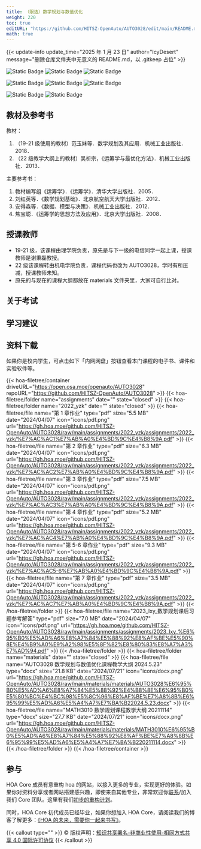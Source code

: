 ```yaml
---
title: （限选）数学规划与数值优化
weight: 220
toc: true
editURL: "https://github.com/HITSZ-OpenAuto/AUTO3028/edit/main/README.md"
math: true
---
```


{{< update-info update_time="2025 年 1 月 23 日" author="IcyDesert" message="删除仓库文件夹中无意义的 README.md，以 .gitkeep 占位" >}}


<div class="img-div hx-mt-4 hx-flex-row hx-justify-start hx-items-center">

![Static Badge](https://img.shields.io/badge/%E8%80%83%E6%9F%A5%E8%AF%BE-green)
![Static Badge](https://img.shields.io/badge/%E5%AD%A6%E5%88%86（21%E7%BA%A7%E5%8F%8A%E4%B9%8B%E5%89%8D）-3-moccasin) ![Static Badge](https://img.shields.io/badge/%E5%AD%A6%E5%88%86（22%E7%BA%A7）-2-moccasin)

![Static Badge](https://img.shields.io/badge/%E6%88%90%E7%BB%A9%E6%9E%84%E6%88%90（21%E7%BA%A7）-gold)
![Static Badge](https://img.shields.io/badge/%E4%BD%9C%E4%B8%9A-30%25-wheat)
![Static Badge](https://img.shields.io/badge/%E6%9C%9F%E6%9C%AB%E8%80%83%E8%AF%95-70%25-wheat)

![Static Badge](https://img.shields.io/badge/%E6%80%BB%E5%AD%A6%E6%97%B6（22%E7%BA%A7）-32-gold)
![Static Badge](https://img.shields.io/badge/%E8%AE%B2%E8%AF%BE-32-wheat)

</div>

## 教材及参考书

教材：

1. （19-21 级使用的教材）范玉妹等．数学规划及其应用．机械工业出版社．2018．
2. （22 级教学大纲上的教材）吴祈宗，《运筹学与最优化方法》．机械工业出版社．2013．

主要参考书：

1. 教材编写组《运筹学》．《运筹学》．清华大学出版社．2005．
2. 刘红英等．《数学规划基础》．北京航空航天大学出版社．2012．
3. 安得森等．《数据、模型与决策》．机械工业出版社．2012．
4. 焦宝聪．《运筹学的思想方法及应用》．北京大学出版社．2008．

## 授课教师

- 19-21 级，该课程由理学院负责，原先是与下一级的电信同学一起上课，授课教师是谢秉磊教授。
- 22 级该课程转由机电学院负责，课程代码也改为 AUTO3028，学时有所压减，授课教师未知。
- 原先的与现在的课程大纲都放在 materials 文件夹里，大家可自行比对。

## 关于考试

## 学习建议

## 资料下载

如果你是校内学生，可点击如下「内网网盘」按钮查看本门课程的电子书、课件和实验软件等。

{{< hoa-filetree/container driveURL="https://open.osa.moe/openauto/AUTO3028" repoURL="https://github.com/HITSZ-OpenAuto/AUTO3028" >}}
{{< hoa-filetree/folder name="assignments" date="" state="closed" >}}
{{< hoa-filetree/folder name="2022_yzk" date="" state="closed" >}}
{{< hoa-filetree/file name="第 1 章作业" type="pdf" size="5.5 MB" date="2024/04/07" icon="icons/pdf.png" url="https://gh.hoa.moe/github.com/HITSZ-OpenAuto/AUTO3028/raw/main/assignments/2022_yzk/assignments/2022_yzk/%E7%AC%AC1%E7%AB%A0%E4%BD%9C%E4%B8%9A.pdf" >}}
{{< hoa-filetree/file name="第 2 章作业" type="pdf" size="6.3 MB" date="2024/04/07" icon="icons/pdf.png" url="https://gh.hoa.moe/github.com/HITSZ-OpenAuto/AUTO3028/raw/main/assignments/2022_yzk/assignments/2022_yzk/%E7%AC%AC2%E7%AB%A0%E4%BD%9C%E4%B8%9A.pdf" >}}
{{< hoa-filetree/file name="第 3 章作业" type="pdf" size="7.5 MB" date="2024/04/07" icon="icons/pdf.png" url="https://gh.hoa.moe/github.com/HITSZ-OpenAuto/AUTO3028/raw/main/assignments/2022_yzk/assignments/2022_yzk/%E7%AC%AC3%E7%AB%A0%E4%BD%9C%E4%B8%9A.pdf" >}}
{{< hoa-filetree/file name="第 4 章作业" type="pdf" size="5.2 MB" date="2024/04/07" icon="icons/pdf.png" url="https://gh.hoa.moe/github.com/HITSZ-OpenAuto/AUTO3028/raw/main/assignments/2022_yzk/assignments/2022_yzk/%E7%AC%AC4%E7%AB%A0%E4%BD%9C%E4%B8%9A.pdf" >}}
{{< hoa-filetree/file name="第 5-6 章作业" type="pdf" size="9.3 MB" date="2024/04/07" icon="icons/pdf.png" url="https://gh.hoa.moe/github.com/HITSZ-OpenAuto/AUTO3028/raw/main/assignments/2022_yzk/assignments/2022_yzk/%E7%AC%AC5-6%E7%AB%A0%E4%BD%9C%E4%B8%9A.pdf" >}}
{{< hoa-filetree/file name="第 7 章作业" type="pdf" size="3.5 MB" date="2024/04/07" icon="icons/pdf.png" url="https://gh.hoa.moe/github.com/HITSZ-OpenAuto/AUTO3028/raw/main/assignments/2022_yzk/assignments/2022_yzk/%E7%AC%AC7%E7%AB%A0%E4%BD%9C%E4%B8%9A.pdf" >}}
{{< /hoa-filetree/folder >}}
{{< hoa-filetree/file name="2023_lxy_数学规划课后习题参考解答" type="pdf" size="7.0 MB" date="2024/04/07" icon="icons/pdf.png" url="https://gh.hoa.moe/github.com/HITSZ-OpenAuto/AUTO3028/raw/main/assignments/assignments/2023_lxy_%E6%95%B0%E5%AD%A6%E8%A7%84%E5%88%92%E8%AF%BE%E5%90%8E%E4%B9%A0%E9%A2%98%E5%8F%82%E8%80%83%E8%A7%A3%E7%AD%94.pdf" >}}
{{< /hoa-filetree/folder >}}
{{< hoa-filetree/folder name="materials" date="" state="closed" >}}
{{< hoa-filetree/file name="AUTO3028 数学规划与数值优化课程教学大纲 2024.5.23" type="docx" size="21.8 KB" date="2024/07/21" icon="icons/docx.png" url="https://gh.hoa.moe/github.com/HITSZ-OpenAuto/AUTO3028/raw/main/materials/materials/AUTO3028%E6%95%B0%E5%AD%A6%E8%A7%84%E5%88%92%E4%B8%8E%E6%95%B0%E5%80%BC%E4%BC%98%E5%8C%96%E8%AF%BE%E7%A8%8B%E6%95%99%E5%AD%A6%E5%A4%A7%E7%BA%B22024.5.23.docx" >}}
{{< hoa-filetree/file name="MATH3010 数学规划课程教学大纲 20211114" type="docx" size="27.7 KB" date="2024/07/21" icon="icons/docx.png" url="https://gh.hoa.moe/github.com/HITSZ-OpenAuto/AUTO3028/raw/main/materials/materials/MATH3010%E6%95%B0%E5%AD%A6%E8%A7%84%E5%88%92%E8%AF%BE%E7%A8%8B%E6%95%99%E5%AD%A6%E5%A4%A7%E7%BA%B220211114.docx" >}}
{{< /hoa-filetree/folder >}}
{{< /hoa-filetree/container >}}

## 参与

HOA Core 成员有意重构 hoa 的网站，以接入更多的专业，实现更好的体验。如果你对资料分享或者网站搭建感兴趣，即使来自其他专业，非常欢迎你[联系](mailto:hi@hoa.moe)/加入我们 Core 团队。这里有我们[初步的重构计划](https://historical-mousepad-286.notion.site/HOA-1f71751ad5fe80978c70d9e32330d7e6)。

同时，HOA Core 初代成员已经毕业，如果你想加入 HOA Core，请阅读我们的博客了解更多：[《HOA 的未来，需要你一起来书写》](https://hoa.moe/news/future-of-hoa)。

{{< callout type="" >}}
  © 版权声明：[知识共享署名-非商业性使用-相同方式共享 4.0 国际许可协议](https://creativecommons.org/licenses/by-nc-sa/4.0/)
{{< /callout >}}

